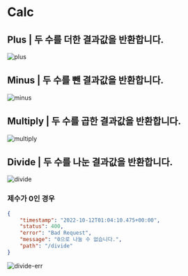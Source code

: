 # Calc

## Plus | 두 수를 더한 결과값을 반환합니다.

![plus](https://github.com/heej-ng/GDSC-KNU-2nd-Backend/blob/main/week2/%EB%B0%95%EA%B8%B0%ED%98%84/result/plus.png)

## Minus | 두 수를 뺀 결과값을 반환합니다.

![minus](https://github.com/heej-ng/GDSC-KNU-2nd-Backend/blob/main/week2/%EB%B0%95%EA%B8%B0%ED%98%84/result/minus.png)

## Multiply | 두 수를 곱한 결과값을 반환합니다.

![multiply](https://github.com/heej-ng/GDSC-KNU-2nd-Backend/blob/main/week2/%EB%B0%95%EA%B8%B0%ED%98%84/result/multiply.png)

## Divide | 두 수를 나눈 결과값을 반환합니다.

![divide](https://github.com/heej-ng/GDSC-KNU-2nd-Backend/blob/main/week2/%EB%B0%95%EA%B8%B0%ED%98%84/result/divide.png)

### 제수가 0인 경우

```json
{
    "timestamp": "2022-10-12T01:04:10.475+00:00",
    "status": 400,
    "error": "Bad Request",
    "message": "0으로 나눌 수 없습니다.",
    "path": "/divide"
}
```

![divide-err](https://github.com/heej-ng/GDSC-KNU-2nd-Backend/blob/main/week2/%EB%B0%95%EA%B8%B0%ED%98%84/result/divde-err.png)
